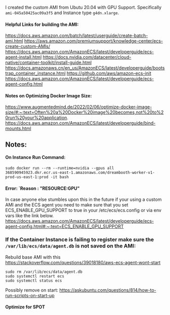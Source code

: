 


I created the custom AMI from Ubutu 20.04 with GPU Support. Specifically `ami-045a50425ac09a3f5` and Instance type `g4dn.xlarge`.

#### Helpful Links for building the AMI:

https://docs.aws.amazon.com/batch/latest/userguide/create-batch-ami.html
https://aws.amazon.com/premiumsupport/knowledge-center/ecs-create-custom-AMIs/
https://docs.aws.amazon.com/AmazonECS/latest/developerguide/ecs-agent-install.html
https://docs.nvidia.com/datacenter/cloud-native/container-toolkit/install-guide.html
https://docs.amazonaws.cn/en_us/AmazonECS/latest/developerguide/bootstrap_container_instance.html
https://github.com/aws/amazon-ecs-init
https://docs.aws.amazon.com/AmazonECS/latest/developerguide/ecs-agent-config.html

#### Notes on Optimizing Docker Image Size:
https://www.augmentedmind.de/2022/02/06/optimize-docker-image-size/#:~:text=Often%20a%20Docker%20image%20becomes,not%20to%20run%20your%20application.
https://docs.aws.amazon.com/AmazonECS/latest/developerguide/bind-mounts.html
## Notes:
#### On Instance Run Command:
```
sudo docker run --rm --runtime=nvidia --gpus all 368590945923.dkr.ecr.us-east-1.amazonaws.com/dreambooth-worker-v1-prod-us-east-1:prod -it bash
```
#### Error: `Reason : "RESOURCE:GPU"
In case anyone else stumbles upon this in the future if your using a custom AMI and the ECS agent you need to make sure that you set ECS_ENABLE_GPU_SUPPORT to true in your /etc/ecs/ecs.config or via env vars like the link below.
https://docs.aws.amazon.com/AmazonECS/latest/developerguide/ecs-agent-config.html#:~:text=ECS_ENABLE_GPU_SUPPORT

### If the Container Instance is failing to register make sure the `/var/lib/ecs/data/agent.db` is not saved on the AMI: 
Rebuild base AMI with this https://stackoverflow.com/questions/39018180/aws-ecs-agent-wont-start
```
sudo rm /var/lib/ecs/data/agent.db
sudo systemctl restart ecs
sudo systemctl status ecs
```
Possibly remove on start: https://askubuntu.com/questions/814/how-to-run-scripts-on-start-up


#### Optimize for SPOT
